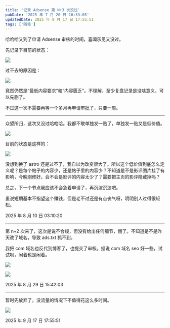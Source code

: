 ```yaml
---
title: '记录 Adsense 第 N+3 次没过'
pubDate: '2025 年 7 月 20 日 16:33:05'
updatedDate: 2025 年 9 月 17 日 17:55:51
tags: ['随笔']
---
```



哈哈哈又到了申请 Adsense 审核的时间，喜闻乐见又没过。

先记录下目前的状态：

![](https://md.p1gd0g.cc/mmbiz_png/OQRlA7Uf7SU0yibqGibmVS7NmjUEPefoiaOXib0kXZqPq3GAJ5V5s6k0ic2U2P2kRuVlNYicJJfnZLjeyH22EicKiad1BQ/0?from=appmsg)

过不去的原因是：

![](https://md.p1gd0g.cc/mmbiz_png/OQRlA7Uf7SU0yibqGibmVS7NmjUEPefoiaOLAAYTgzMVR9lHpQ4CtrzDyP5YxqlbnicFeruDOzJjtib58hF8a8VXSiag/0?from=appmsg)

竟然仍然是“最低内容要求”和“内容匮乏”。不理解，至少复盘记录是没啥意义，可以先删了。

不过这一次不需要再等一个多月再申请审批了，只要一周。

---

众望所归，这次又没过哈哈哈。我都不敢单独发一贴了，单独发一贴又是低价值。

![](https://md.p1gd0g.cc/mmbiz_png/OQRlA7Uf7SWwCOOM9lMzRt4mI3wQTicic0XWtn6PjOhEjSPWoKticia6RRMjQyialjhezibr9yRVIc9EkGrXTQkGFjLQ/0?from=appmsg)

目前的状态是这样的：

![](https://md.p1gd0g.cc/mmbiz_png/OQRlA7Uf7SWwCOOM9lMzRt4mI3wQTicic0AZJViaf4sGYb6LWv4PcoHkCDkPPEOw6Q7MGt16T0JNTR0amzl2f69Yw/0?from=appmsg)

没想到换了 astro 还是过不了，我自以为改变很大了。所以这个低价值到底怎么定义呢？是每个帖子的内容少，还是帖子里的内容少？不知道是不是影评图片挂了有影响，今晚刚修好。会不会是影评的内容太少了？需要把主页的影评隐藏掉吗？

总之，下一个节点我应该不会急着申请了，再沉淀沉淀吧。

虽说短期基本不指望这个赚钱，但是老不过还是有点丧气呀，明明别人过得很轻松。

2025 年 8 月 10 日 03:10:20

---

第 n+2 次来了，这次是说不合规，但没有给出任何细节，懵了。不知道是不是昨天改了域名，导致 ads.txt 抓不到。

我把 com 域名也反代到博客了，也提交了审核。据说 com 域名 seo 好一些，试试呗，闲着也是闲着。

![](https://md.p1gd0g.cc/mmbiz_png/OQRlA7Uf7SXSlpcUaiaAN9scNMG7mtjss1YYOLCbz2Px5pYWsUAyp15VkZt29LzAn3W1FeSP8ak5XutMbj9knkQ/0?from=appmsg)

![](https://md.p1gd0g.cc/mmbiz_png/OQRlA7Uf7SXSlpcUaiaAN9scNMG7mtjssLYO65YEGjfkFlG90vFGkUAVzVCfYHCHbYyMEWZhjp3hIaP9O1WQdgA/0?from=appmsg)


2025 年 8 月 29 日 15:42:03

---

暂时先放弃了，没流量的情况下不值得花这么多时间。

![](https://md.p1gd0g.cc/mmbiz_png/OQRlA7Uf7SVpFUl0ptEqzicA9KUILajWVwxEwBkr9ia2VzaoAzHDrFyXv5EVuLc00yia8MyLDUuLUKic68q5RcHFYw/0?from=appmsg)

2025 年 9 月 17 日 17:55:51
